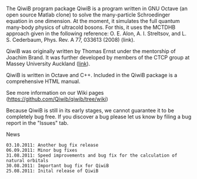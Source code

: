 The QiwiB program package
QiwiB is a program written in GNU Octave (an open source Matlab clone) to solve the many-particle Schroedinger equation in one dimension. At the moment, it simulates the full quantum many-body physics of ultracold bosons. For this, it uses the MCTDHB approach given in the following reference:
O. E. Alon, A. I. Streltsov, and L. S. Cederbaum, Phys. Rev. A 77, 033613 (2008) (link).

QiwiB was originally written by Thomas Ernst under the mentorship of Joachim Brand. It was further developed by members of the CTCP group at Massey University Auckland ([link](http://ctcp.massey.ac.nz/~brand)).

QiwiB is written in Octave and C++. Included in the QiwiB package is a comprehensive HTML manual.

See more information on our Wiki pages (https://github.com/Qiwib/qiwib/tree/wiki)

Because QiwiB is still in its early stages, we cannot guarantee it to be completely bug free. If you discover a bug please let us know by filing a bug report in the "Issues" tab.

News

    03.10.2011: Another bug fix release
    06.09.2011: Minor bug fixes
    31.08.2011: Speed improvements and bug fix for the calculation of natural orbitals
    30.08.2011: Important bug fix for QiwiB
    25.08.2011: Inital release of QiwiB
